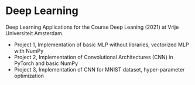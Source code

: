 # Deep Learning

Deep Learning Applications for the Course Deep Leaning (2021) at Vrije Universiteit Amsterdam.

* Project 1, Implementation of basic MLP without libraries, vectorized MLP with NumPy
* Project 2, Implementation of Convolutional Architectures (CNN) in PyTorch and basic NumPy
* Project 3, Implementation of CNN for MNIST dataset, hyper-parameter optimization

